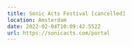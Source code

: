 ```yaml
---
title: Sonic Acts Festival [cancelled]
location: Amsterdam
date: 2022-02-04T10:09:42.552Z
url: https://sonicacts.com/portal
---
```

